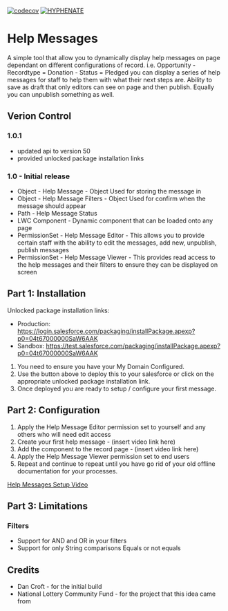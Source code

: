 [![codecov](https://codecov.io/gh/HYPHENATE/HelpMessages/branch/master/graph/badge.svg)](https://codecov.io/gh/HYPHENATE/HelpMessages)
[![HYPHENATE](https://circleci.com/gh/HYPHENATE/HelpMessages.svg?style=svg&&circle-token=297c83f424a06b21dc3b4fa042318223464f67d7)](https://circleci.com/gh/HYPHENATE/HelpMessages)

# Help Messages

A simple tool that allow you to dynamically display help messages on page dependant on different configurations of record.
i.e. Opportunity - Recordtype = Donation - Status = Pledged you can display a series of help messages for staff to help them with what their next steps are.
Ability to save as draft that only editors can see on page and then publish. Equally you can unpublish something as well.

## Verion Control

### 1.0.1
- updated api to version 50
- provided unlocked package installation links
### 1.0 - Initial release

- Object - Help Message - Object Used for storing the message in
- Object - Help Message Filters - Object Used for confirm when the message should appear
- Path - Help Message Status
- LWC Component - Dynamic component that can be loaded onto any page
- PermissionSet - Help Message Editor - This allows you to provide certain staff with the ability to edit the messages, add new, unpublish, publish messages
- PermissionSet - Help Message Viewer - This provides read access to the help messages and their filters to ensure they can be displayed on screen

## Part 1: Installation

Unlocked package installation links:
- Production: https://login.salesforce.com/packaging/installPackage.apexp?p0=04t67000000SaW6AAK
- Sandbox: https://test.salesforce.com/packaging/installPackage.apexp?p0=04t67000000SaW6AAK

1. You need to ensure you have your My Domain Configured.
2. Use the button above to deploy this to your salesforce or click on the appropriate unlocked package installation link.
3. Once deployed you are ready to setup / configure your first message.

## Part 2: Configuration

1. Apply the Help Message Editor permission set to yourself and any others who will need edit access
2. Create your first help message - (insert video link here)
3. Add the component to the record page - (insert video link here)
4. Apply the Help Message Viewer permission set to end users
5. Repeat and continue to repeat until you have go rid of your old offline documentation for your processes.

<a href="https://web.microsoftstream.com/video/cef94101-46a5-4d8d-8538-51fd6584c005">Help Messages Setup Video</a>

## Part 3: Limitations

### Filters
- Support for AND and OR in your filters
- Support for only String comparisons Equals or not equals

## Credits

- Dan Croft - for the initial build
- National Lottery Community Fund - for the project that this idea came from
